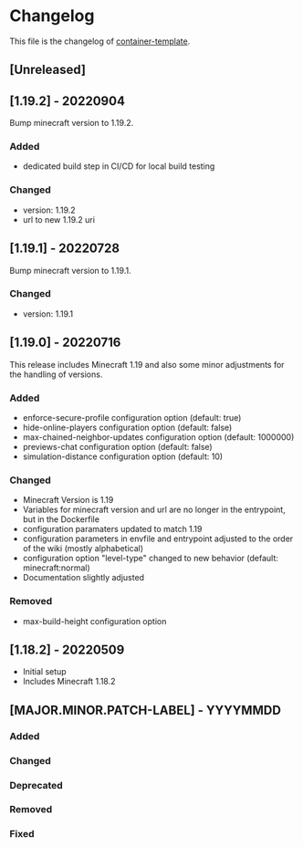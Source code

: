 <!--
reference: https://keepachangelog.com
-->

# Changelog

This file is the changelog of
[container-template](https://github.com/whiletruedoio/container-minecraft).

## [Unreleased]

## [1.19.2] - 20220904

Bump minecraft version to 1.19.2.

### Added

- dedicated build step in CI/CD for local build testing

### Changed

- version: 1.19.2
- url to new 1.19.2 uri

## [1.19.1] - 20220728

Bump minecraft version to 1.19.1.

### Changed

- version: 1.19.1

## [1.19.0] - 20220716

This release includes Minecraft 1.19 and also some minor adjustments for the
handling of versions.

### Added

- enforce-secure-profile configuration option (default: true)
- hide-online-players configuration option (default: false)
- max-chained-neighbor-updates configuration option (default: 1000000)
- previews-chat configuration option (default: false)
- simulation-distance configuration option (default: 10)

### Changed

- Minecraft Version is 1.19
- Variables for minecraft version and url are no longer in the entrypoint, but
  in the Dockerfile
- configuration paramaters updated to match 1.19
- configuration parameters in envfile and entrypoint adjusted to the order of
  the wiki (mostly alphabetical)
- configuration option "level-type" changed to new behavior
  (default: minecraft:normal)
- Documentation slightly adjusted

### Removed

- max-build-height configuration option

## [1.18.2] - 20220509

- Initial setup
- Includes Minecraft 1.18.2

## [MAJOR.MINOR.PATCH-LABEL] - YYYYMMDD

<!--
Describe the purpose of this release.
Each of the below sections should contain the links to the fixed issues.
-->

### Added

<!--
Section for new Features and Additions.
Most likely a MINOR or MAJOR update.
-->

### Changed

<!--
Changed Behavior in API or Application.
Most likely a MAJOR update.
-->

### Deprecated

<!--
Deprecation, which will be removed in a future release.
The future release must be mentioned.
-->

### Removed

<!--
Removals or Deletions, which were deprecated beforehand.
Most likely a Minor or Major update.
-->

### Fixed

<!--
Bugfixes or other minor fixes.
Most likely a patch.
-->
